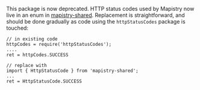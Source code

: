 This package is now deprecated. HTTP status codes used by Mapistry now live in an enum in [mapistry-shared]([url](https://github.com/Mapistry/mapistry-shared/src/consts)). Replacement is straightforward, and should be done gradually as code using the `httpStatusCodes` package is touched:

```
// in existing code
httpCodes = require('httpStatusCodes');
....
ret = httpCodes.SUCCESS

// replace with
import { HttpStatusCode } from 'mapistry-shared';
...
ret = HttpStatusCode.SUCCESS 
```
